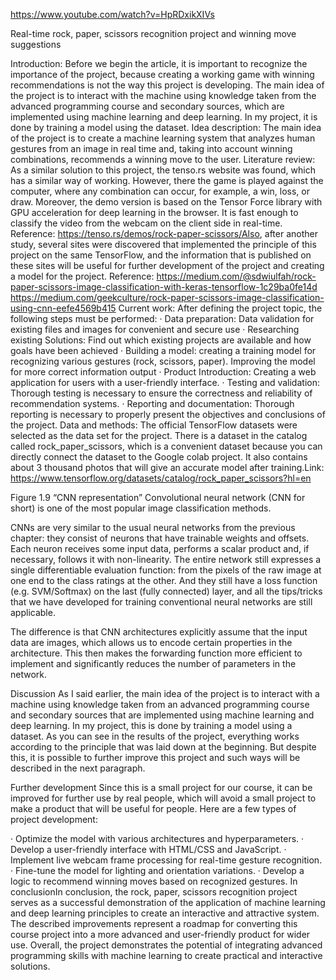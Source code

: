 https://www.youtube.com/watch?v=HpRDxikXIVs

Real-time rock, paper, scissors recognition project and winning move suggestions

Introduction: Before we begin the article, it is important to recognize the importance of the project, because creating a working game with winning recommendations is not the way this project is developing. The main idea of the project is to interact with the machine using knowledge taken from the advanced programming course and secondary sources, which are implemented using machine learning and deep learning. In my project, it is done by training a model using the dataset.
Idea description: The main idea of the project is to create a machine learning system that analyzes human gestures from an image in real time and, taking into account winning combinations, recommends a winning move to the user.
Literature review: As a similar solution to this project, the tenso.rs website was found, which has a similar way of working. However, there the game is played against the computer, where any combination can occur, for example, a win, loss, or draw. Moreover, the demo version is based on the Tensor Force library with GPU acceleration for deep learning in the browser. It is fast enough to classify the video from the webcam on the client side in real-time.
Reference: https://tenso.rs/demos/rock-paper-scissors/Also, after another study, several sites were discovered that implemented the principle of this project on the same TensorFlow, and the information that is published on these sites will be useful for further development of the project and creating a model for the project.
Reference: https://medium.com/@sdwiulfah/rock-paper-scissors-image-classification-with-keras-tensorflow-1c29ba0fe14d
https://medium.com/geekculture/rock-paper-scissors-image-classification-using-cnn-eefe4569b415
Current work:
After defining the project topic, the following steps must be performed:
· Data preparation: Data validation for existing files and images for convenient and secure use
· Researching existing Solutions: Find out which existing projects are available and how goals have been achieved
· Building a model: creating a training model for recognizing various gestures (rock, scissors, paper). Improving the model for more correct information output
· Product Introduction: Creating a web application for users with a user-friendly interface.
· Testing and validation: Thorough testing is necessary to ensure the correctness and reliability of recommendation systems.
· Reporting and documentation: Thorough reporting is necessary to properly present the objectives and conclusions of the project.
Data and methods:
The official TensorFlow datasets were selected as the data set for the project. There is a dataset in the catalog called rock_paper_scissors, which is a convenient dataset because you can directly connect  the dataset to the Google colab project. It also contains about 3 thousand photos that will give an accurate model after training.Link: https://www.tensorflow.org/datasets/catalog/rock_paper_scissors?hl=en


Figure 1.9 “CNN representation”
Convolutional neural network (CNN for short) is one of the most popular image classification methods.

CNNs are very similar to the usual neural networks from the previous chapter: they consist of neurons that have trainable weights and offsets. Each neuron receives some input data, performs a scalar product and, if necessary, follows it with non-linearity. The entire network still expresses a single differentiable evaluation function: from the pixels of the raw image at one end to the class ratings at the other. And they still have a loss function (e.g. SVM/Softmax) on the last (fully connected) layer, and all the tips/tricks that we have developed for training conventional neural networks are still applicable.

The difference is that CNN architectures explicitly assume that the input data are images, which allows us to encode certain properties in the architecture. This then makes the forwarding function more efficient to implement and significantly reduces the number of parameters in the network.


Discussion
As I said earlier, the main idea of the project is to interact with a machine using knowledge taken from an advanced programming course and secondary sources that are implemented using machine learning and deep learning. In my project, this is done by training a model using a dataset. As you can see in the results of the project, everything works according to the principle that was laid down at the beginning. But despite this, it is possible to further improve this project and such ways will be described in the next paragraph.

Further development
Since this is a small project for our course, it can be improved for further use by real people, which will avoid a small project to make a product that will be useful for people. Here are a few types of project development:

· Optimize the model with various architectures and hyperparameters.
· Develop a user-friendly interface with HTML/CSS and JavaScript.
· Implement live webcam frame processing for real-time gesture recognition.
· Fine-tune the model for lighting and orientation variations.
· Develop a logic to recommend winning moves based on recognized gestures.
In conclusionIn conclusion, the rock, paper, scissors recognition project serves as a successful demonstration of the application of machine learning and deep learning principles to create an interactive and attractive system. The described improvements represent a roadmap for converting this course project into a more advanced and user-friendly product for wider use. Overall, the project demonstrates the potential of integrating advanced programming skills with machine learning to create practical and interactive solutions.
